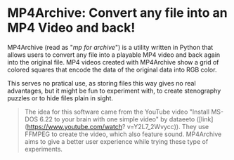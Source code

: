 # MP4Archive: Convert any file into an MP4 Video and back!

MP4Archive (read as "_mp for archive_") is a utility written in Python that allows users to convert any file into a playable MP4 video and back again
into the original file. MP4 videos created with MP4Archive show a grid of colored squares that encode the data of the
original data into RGB color.

This serves no pratical use, as storing files this way gives no real advantages, but it might be fun to experiment with,
to create stenography puzzles or to hide files plain in sight.

> The idea for this software came from the YouTube video "Install MS-DOS 6.22 to your brain with one simple video" by
> dataeeto ([link](https://www.youtube.com/watch? v=Y2L7_2Wvycc)). They use FFMPEG to create the video, which also
> feature sound. MP4Archive aims to give a better user experience while trying these type of experiments.

